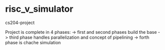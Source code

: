 # risc_v_simulator
cs204-project

Project is complete in 4 phases:
-> first and second phases build the base 
-> third phase handles parallelization  and concept of pipelining
-> forth phase is chache simulation
